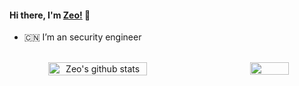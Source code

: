 #### Hi there, I'm [Zeo!](https://github.com/godzeo/) 👋

- :cn: I’m an security engineer 

 </div>
 <!--  换行 -->
 </br>


<div align = center>
<!--  github的统计 -->
<div align = center style = "display: flex;justify-content:space-between;">
  <img width = "56%" src="https://github-readme-stats.vercel.app/api?username=godzeo&show_icons=true&hide=contribs&line_height=40" alt="Zeo's github stats" />
  
 <img width = "35%" src = "https://github-readme-stats.vercel.app/api/top-langs/?username=godzeo&langs_count=5"> 
 </div>
 <!--  换行 -->
 </br>
